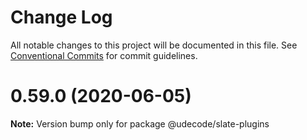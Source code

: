 # Change Log

All notable changes to this project will be documented in this file.
See [Conventional Commits](https://conventionalcommits.org) for commit guidelines.

# 0.59.0 (2020-06-05)

**Note:** Version bump only for package @udecode/slate-plugins
